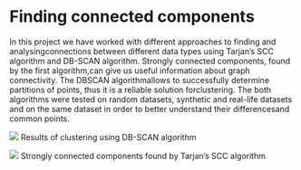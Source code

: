# Finding connected components

In this project we have worked with different approaches to finding and analysingconnections between different data types using Tarjan’s SCC algorithm and DB-SCAN algorithm.  Strongly connected components, found by the first algorithm,can give us useful information about graph connectivity. The DBSCAN algorithmallows to successfully determine partitions of points, thus it is a reliable solution forclustering. The both algorithms were tested on random datasets, synthetic and real-life datasets and on the same dataset in order to better understand their differencesand common points.


![](clustering_results.jpg)
Results of clustering using DB-SCAN algorithm

![](scc_results.jpg)
Strongly connected components found by Tarjan’s SCC algorithm
